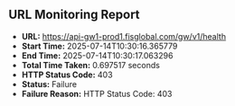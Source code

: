 ## URL Monitoring Report

- **URL:** https://api-gw1-prod1.fisglobal.com/gw/v1/health
- **Start Time:** 2025-07-14T10:30:16.365779
- **End Time:** 2025-07-14T10:30:17.063296
- **Total Time Taken:** 0.697517 seconds
- **HTTP Status Code:** 403
- **Status:** Failure
- **Failure Reason:** HTTP Status Code: 403
